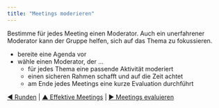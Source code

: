 ```yaml
---
title: "Meetings moderieren"
---
```



Bestimme für jedes Meeting einen Moderator. Auch ein unerfahrener Moderator kann der Gruppe helfen, sich auf das Thema zu fokussieren. 

- bereite eine Agenda vor
- wähle einen Moderator, der … 
    - für jedes Thema eine passende Aktivität moderiert
    - einen sicheren Rahmen schafft und auf die Zeit achtet
    - am Ende jedes Meetings eine kurze Evaluation durchführt

[&#9664; Runden](rounds.html) | [&#9650; Effektive Meetings](meeting-practices.html) | [&#9654; Meetings evaluieren](evaluate-meetings.html)

